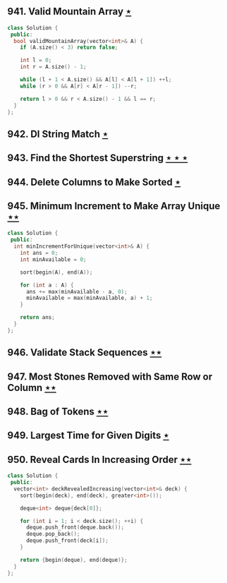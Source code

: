 ## 941. Valid Mountain Array [$\star$](https://leetcode.com/problems/valid-mountain-array)

```cpp
class Solution {
 public:
  bool validMountainArray(vector<int>& A) {
    if (A.size() < 3) return false;

    int l = 0;
    int r = A.size() - 1;

    while (l + 1 < A.size() && A[l] < A[l + 1]) ++l;
    while (r > 0 && A[r] < A[r - 1]) --r;

    return l > 0 && r < A.size() - 1 && l == r;
  }
};
```

## 942. DI String Match [$\star$](https://leetcode.com/problems/di-string-match)

## 943. Find the Shortest Superstring [$\star\star\star$](https://leetcode.com/problems/find-the-shortest-superstring)

## 944. Delete Columns to Make Sorted [$\star$](https://leetcode.com/problems/delete-columns-to-make-sorted)

## 945. Minimum Increment to Make Array Unique [$\star\star$](https://leetcode.com/problems/minimum-increment-to-make-array-unique)

```cpp
class Solution {
 public:
  int minIncrementForUnique(vector<int>& A) {
    int ans = 0;
    int minAvailable = 0;

    sort(begin(A), end(A));

    for (int a : A) {
      ans += max(minAvailable - a, 0);
      minAvailable = max(minAvailable, a) + 1;
    }

    return ans;
  }
};
```

## 946. Validate Stack Sequences [$\star\star$](https://leetcode.com/problems/validate-stack-sequences)

## 947. Most Stones Removed with Same Row or Column [$\star\star$](https://leetcode.com/problems/most-stones-removed-with-same-row-or-column)

## 948. Bag of Tokens [$\star\star$](https://leetcode.com/problems/bag-of-tokens)

## 949. Largest Time for Given Digits [$\star$](https://leetcode.com/problems/largest-time-for-given-digits)

## 950. Reveal Cards In Increasing Order [$\star\star$](https://leetcode.com/problems/reveal-cards-in-increasing-order)

```cpp
class Solution {
 public:
  vector<int> deckRevealedIncreasing(vector<int>& deck) {
    sort(begin(deck), end(deck), greater<int>());

    deque<int> deque{deck[0]};

    for (int i = 1; i < deck.size(); ++i) {
      deque.push_front(deque.back());
      deque.pop_back();
      deque.push_front(deck[i]);
    }

    return {begin(deque), end(deque)};
  }
};
```

